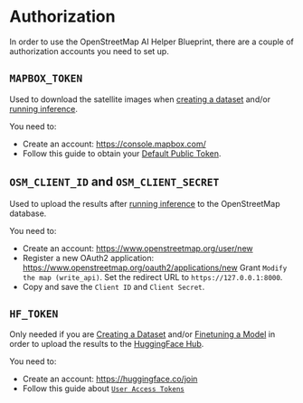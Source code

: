 # Authorization

In order to use the OpenStreetMap AI Helper Blueprint, there are a couple of authorization
accounts you need to set up.

## `MAPBOX_TOKEN`

Used to download the satellite images when [creating a dataset](https://colab.research.google.com/github/mozilla-ai/osm-ai-helper/blob/main/demo/create_dataset.ipynb) and/or [running inference](https://colab.research.google.com/github/mozilla-ai/osm-ai-helper/blob/main/demo/run_inference.ipynb).

You need to:

- Create an account: https://console.mapbox.com/
- Follow this guide to obtain your [Default Public Token](https://docs.mapbox.com/help/getting-started/access-tokens/#your-default-public-token).

## `OSM_CLIENT_ID` and `OSM_CLIENT_SECRET`

Used to upload the results after [running inference](https://colab.research.google.com/github/mozilla-ai/osm-ai-helper/blob/main/demo/run_inference.ipynb) to the OpenStreetMap database.

You need to:

- Create an account: https://www.openstreetmap.org/user/new
- Register a new OAuth2 application: https://www.openstreetmap.org/oauth2/applications/new
    Grant `Modify the map (write_api)`.
    Set the redirect URL to `https://127.0.0.1:8000`.
- Copy and save the `Client ID` and `Client Secret`.

## `HF_TOKEN`

Only needed if you are [Creating a Dataset](https://colab.research.google.com/github/mozilla-ai/osm-ai-helper/blob/main/demo/create_dataset.ipynb) and/or [Finetuning a Model](https://colab.research.google.com/github/mozilla-ai/osm-ai-helper/blob/main/demo/finetune_model.ipynb) in order to upload the results to the [HuggingFace Hub](https://huggingface.co/docs/hub/index).

You need to:

- Create an account: https://huggingface.co/join
- Follow this guide about [`User Access Tokens`](https://huggingface.co/docs/hub/security-tokens)
